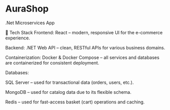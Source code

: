 # AuraShop

.Net Microservices App 

🔧 Tech Stack
Frontend: React – modern, responsive UI for the e-commerce experience.

Backend: .NET Web API – clean, RESTful APIs for various business domains.

Containerization: Docker & Docker Compose – all services and databases are containerized for consistent deployment.

Databases:

SQL Server – used for transactional data (orders, users, etc.).

MongoDB – used for catalog data due to its flexible schema.

Redis – used for fast-access basket (cart) operations and caching.
